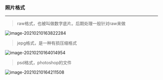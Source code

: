### 照片格式

***



> raw格式，也被叫做数字底片。后期处理一般针对raw来做

![image-20210210163822284](C:\Users\86150\AppData\Roaming\Typora\typora-user-images\image-20210210163822284.png)



> jepg格式，是一种有损压缩格式

![image-20210210164014954](C:\Users\86150\AppData\Roaming\Typora\typora-user-images\image-20210210164014954.png)



> psd格式，photoshop的文件

![image-20210210164211508](C:\Users\86150\AppData\Roaming\Typora\typora-user-images\image-20210210164211508.png)